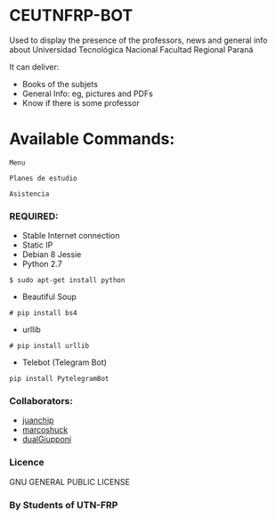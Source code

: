 # CEUTNFRP-BOT
Used to display the presence of the professors, news and general info about Universidad Tecnológica Nacional Facultad Regional Paraná

It can deliver: 

* Books of the subjets
* General Info: eg, pictures and PDFs
* Know if there is some professor

# Available Commands:
  ```
  Menu
  ```
  ```
  Planes de estudio
  ```
  ```
  Asistencia
  ```

### REQUIRED:
- Stable Internet connection
- Static IP
- Debian 8 Jessie
- Python 2.7 
```
$ sudo apt-get install python
```
- Beautiful Soup
```
# pip install bs4
```
- urllib
```
# pip install urllib
```
- Telebot (Telegram Bot)
```
pip install PytelegramBot
```


### Collaborators:
* [juanchip](https://github.com/juanchip) 
* [marcoshuck](https://github.com/marcoshuck)
* [dualGiupponi](https://github.com/dualGiupponi)

### Licence

GNU GENERAL PUBLIC LICENSE

### By Students of UTN-FRP
